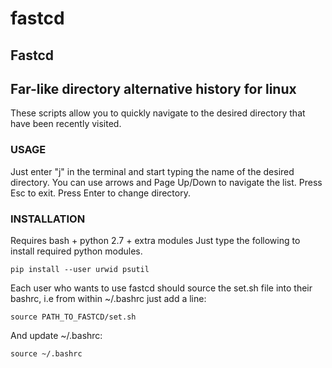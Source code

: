 fastcd
======

## Fastcd


## Far-like directory alternative history for linux

These scripts allow you to quickly navigate to the desired directory
that have been recently visited.

### USAGE

Just enter "j" in the terminal and start typing the name of the desired directory.
You can use arrows and Page Up/Down to navigate the list.
Press Esc to exit.
Press Enter to change directory.

### INSTALLATION

Requires bash + python 2.7 + extra modules
Just type the following to install required python modules.

    pip install --user urwid psutil

Each user who wants to use fastcd should source the
set.sh file into their bashrc, i.e from within ~/.bashrc just add
a line:

    source PATH_TO_FASTCD/set.sh

And update ~/.bashrc:

    source ~/.bashrc